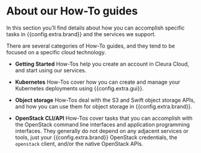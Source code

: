 # About our How-To guides

In this section you’ll find details about how you can accomplish
specific tasks in {{config.extra.brand}} and the services we support.

There are several categories of How-To guides, and they tend to be
focused on a specific cloud technology.

* **Getting Started** How-Tos help you create an account in Cleura
  Cloud, and start using our services.

* **Kubernetes** How-Tos cover how you can create and manage your
  Kubernetes deployments using {{config.extra.gui}}.

* **Object storage** How-Tos deal with the S3 and Swift object storage
  APIs, and how you can use them for object storage in
  {{config.extra.brand}}.

* **OpenStack CLI/API** How-Tos cover tasks that you can accomplish
  with the OpenStack command line interfaces and application
  programming interfaces. They generally do not depend on any adjacent
  services or tools, just your {{config.extra.brand}} OpenStack
  credentials, the `openstack` client, and/or the native OpenStack
  APIs.

<!-- TODO: we’ll enable these as we migrate content.
* **Terraform** How-Tos deal with Terraform configurations and how you
  can apply them in {{config.extra.brand}}. They build on the
  `terraform` binary and the
  [OpenStack](https://registry.terraform.io/providers/terraform-provider-openstack/openstack/latest/docs)
  and
  [Kubernetes](https://registry.terraform.io/providers/hashicorp/kubernetes/latest/docs)
  providers.
-->
